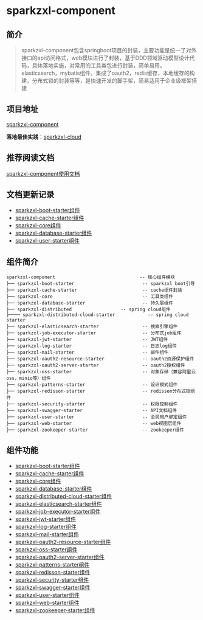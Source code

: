 # sparkzxl-component
## 简介
> sparkzxl-component包含springboot项目的封装，主要功能是统一了对外接口的api访问格式，web模块进行了封装，基于DDD领域驱动模型设计代码，具体落地实施，对常用的工具类包进行封装，简单易用，elasticsearch，mybatis组件。集成了oauth2，redis缓存，本地缓存的构建，分布式锁的封装等等，是快速开发的脚手架，简易适用于企业级框架搭建

## 项目地址
[sparkzxl-component](https://github.com/sparkzxl/sparkzxl-component.git)

**落地最佳实践**：[sparkzxl-cloud](https://github.com/sparkzxl/sparkzxl-cloud.git)

## 推荐阅读文档
[sparkzxl-component使用文档](https://sparkzxl.github.io/sparkzxl-component)
## 文档更新记录

- [sparkzxl-boot-starter组件](forward/sparkzxl-boot.md)
- [sparkzxl-cache-starter组件](forward/sparkzxl-cache.md)
- [sparkzxl-core组件](forward/sparkzxl-core.md)
- [sparkzxl-database-starter组件](forward/sparkzxl-database.md)
- [sparkzxl-user-starter组件](forward/sparkzxl-user.md)

## 组件简介
```Text
sparkzxl-component                               -- 核心组件模块
├── sparkzxl-boot-starter                         -- sparkzxl boot引导
├── sparkzxl-cache-starter                        -- cache组件封装
├── sparkzxl-core                                 -- 工具类组件
├── sparkzxl-database-starter                     -- 持久层组件
├── sparkzxl-distributed		          -- spring cloud组件
├──── sparkzxl-distributed-cloud-starter            -- spring cloud starter
├── sparkzxl-elasticsearch-starter                -- 搜索引擎组件
├── sparkzxl-job-executor-starter                 -- 分布式job组件
├── sparkzxl-jwt-starter                          -- JWT组件
├── sparkzxl-log-starter                          -- 日志log组件
├── sparkzxl-mail-starter                         -- 邮件组件
├── sparkzxl-oauth2-resource-starter	          -- oauth2资源保护组件
├── sparkzxl-oauth2-server-starter                -- oauth2授权组件
├── sparkzxl-oss-starter                          -- 对象存储（兼容阿里云oss，minio等）组件
├── sparkzxl-patterns-starter                     -- 设计模式组件
├── sparkzxl-redisson-starter                     -- redisson分布式锁组件
├── sparkzxl-security-starter                     -- 权限控制组件
├── sparkzxl-swagger-starter                      -- API文档组件
├── sparkzxl-user-starter                         -- 全局用户绑定组件
├── sparkzxl-web-starter                          -- web视图层组件
├── sparkzxl-zookeeper-starter                    -- zookeeper组件
```
## 组件功能
- [sparkzxl-boot-starter组件](forward/sparkzxl-boot.md)
- [sparkzxl-cache-starter组件](forward/sparkzxl-cache.md)
- [sparkzxl-core组件](forward/sparkzxl-core.md)
- [sparkzxl-database-starter组件](forward/sparkzxl-database.md)
- [sparkzxl-distributed-cloud-starter组件](222)
- [sparkzxl-elasticsearch-starter组件](222)
- [sparkzxl-job-executor-starter组件](222)
- [sparkzxl-jwt-starter组件](222)
- [sparkzxl-log-starter组件](222)
- [sparkzxl-mail-starter组件](222)
- [sparkzxl-oauth2-resource-starter组件](222)
- [sparkzxl-oss-starter组件](222)
- [sparkzxl-oauth2-server-starter组件](222)
- [sparkzxl-patterns-starter组件](222)
- [sparkzxl-redisson-starter组件](222)
- [sparkzxl-security-starter组件](222)
- [sparkzxl-swagger-starter组件](222)
- [sparkzxl-user-starter组件](forward/sparkzxl-user.md)
- [sparkzxl-web-starter组件](222)
- [sparkzxl-zookeeper-starter组件](222)
